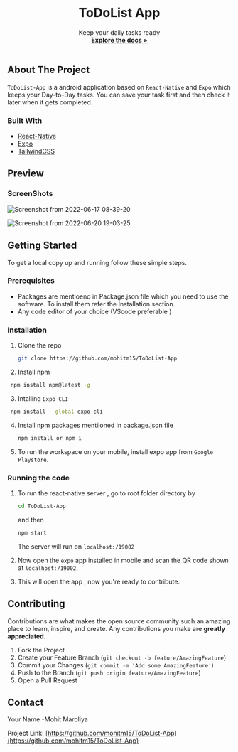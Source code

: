 

<!-- PROJECT LOGO -->
<br />
<p align="center">

  <h1 align="center">ToDoList App</h1>

  <p align="center">
    Keep your daily tasks ready
    <br />
    <a href="https://github.com/mohitm15/ToDoList-App"><strong>Explore the docs »</strong></a>
    <br />
    <br />
  </p>
</p>




<!-- ABOUT THE PROJECT -->
## About The Project

`ToDoList-App` is a android application based on `React-Native` and `Expo` which keeps your Day-to-Day tasks. You can save your task first and then check it later when it gets completed.

### Built With

* [React-Native](https://reactnative.dev/)
* [Expo](https://expo.dev/)
* [TailwindCSS](https://tailwindcss.com/)



## Preview

### ScreenShots

![Screenshot from 2022-06-17 08-39-20](https://user-images.githubusercontent.com/35539313/174217551-150385cb-fcc8-4dd4-a7b2-44a3b909d23e.png)

![Screenshot from 2022-06-20 19-03-25](https://user-images.githubusercontent.com/35539313/174613564-2d236cb1-c293-4d44-9a9d-ae3cac77936f.png)


<!-- GETTING STARTED -->
## Getting Started

To get a local copy up and running follow these simple steps.

### Prerequisites

* Packages are mentioend in Package.json file which you need to use the software. To install them refer the Installation section.
* Any code editor of your choice (VScode preferable )

### Installation

1. Clone the repo
   ```sh
   git clone https://github.com/mohitm15/ToDoList-App
   ```
2. Install npm 
  ```sh
   npm install npm@latest -g
  ```
  
3. Intalling `Expo CLI` 
  ```sh
   npm install --global expo-cli
  ```

4. Install npm packages mentiioned in package.json file
   ```sh
   npm install or npm i
   ```
5. To run the workspace on your mobile, install expo app from `Google Playstore`.

### Running the code

1. To run the react-native server , go to root folder directory by
    ```sh
    cd ToDoList-App
    ```

    and then 
    ```sh
    npm start
    ```
   
    The server will run on `localhost:/19002`

2. Now open the `expo` app installed in mobile and scan the QR code shown at `localhost:/19002`.
3. This will open the app , now you're ready to contribute.


<!-- CONTRIBUTING -->
## Contributing

Contributions are what makes the open source community such an amazing place to learn, inspire, and create. Any contributions you make are **greatly appreciated**.

1. Fork the Project
2. Create your Feature Branch (`git checkout -b feature/AmazingFeature`)
3. Commit your Changes (`git commit -m 'Add some AmazingFeature'`)
4. Push to the Branch (`git push origin feature/AmazingFeature`)
5. Open a Pull Request





<!-- CONTACT -->
## Contact

Your Name -Mohit Maroliya

Project Link: [https://github.com/mohitm15/ToDoList-App](https://github.com/mohitm15/ToDoList-App)
